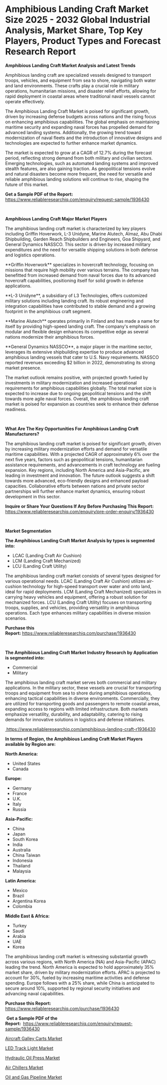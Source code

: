 <p><h1>Amphibious Landing Craft Market Size 2025 - 2032 Global Industrial Analysis, Market Share, Top Key Players, Product Types and Forecast Research Report</h1></p><p><strong>Amphibious Landing Craft Market Analysis and Latest Trends</strong></p>
<p><p>Amphibious landing craft are specialized vessels designed to transport troops, vehicles, and equipment from sea to shore, navigating both water and land environments. These crafts play a crucial role in military operations, humanitarian missions, and disaster relief efforts, allowing for rapid deployment in coastal areas where traditional naval vessels cannot operate effectively.</p><p>The Amphibious Landing Craft Market is poised for significant growth, driven by increasing defense budgets across nations and the rising focus on enhancing amphibious capabilities. The global emphasis on maintaining maritime security and expanding naval forces has propelled demand for advanced landing systems. Additionally, the growing trend toward modernization of naval fleets and the introduction of innovative designs and technologies are expected to further enhance market dynamics.</p><p>The market is expected to grow at a CAGR of 12.7% during the forecast period, reflecting strong demand from both military and civilian sectors. Emerging technologies, such as automated landing systems and improved stealth features, are also gaining traction. As geopolitical tensions evolve and natural disasters become more frequent, the need for versatile and reliable amphibious landing solutions will continue to rise, shaping the future of this market.</p></p>
<p><strong>Get a Sample PDF of the Report:&nbsp;</strong> <a href="https://www.reliableresearchiq.com/enquiry/request-sample/1936430?utm_campaign=1870&utm_medium=2&utm_source=Github&utm_content=ia&utm_term=10042025&utm_id=amphibious-landing-craft">https://www.reliableresearchiq.com/enquiry/request-sample/1936430</a></p>
<p>&nbsp;</p>
<p><strong>Amphibious Landing Craft Major Market Players</strong></p>
<p><p>The amphibious landing craft market is characterized by key players including Griffin Hoverwork, L-3 Unidyne, Marine Alutech, Almaz, Abu Dhabi Shipbuilding, Garden Reach Shipbuilders and Engineers, Goa Shipyard, and General Dynamics NASSCO. This sector is driven by increased military expenditures and the need for versatile shipping solutions in both defense and logistics operations.</p><p>**Griffin Hoverwork** specializes in hovercraft technology, focusing on missions that require high mobility over various terrains. The company has benefitted from increased demand from naval forces due to its advanced hovercraft capabilities, positioning itself for solid growth in defense applications.</p><p>**L-3 Unidyne**, a subsidiary of L3 Technologies, offers customized military solutions including landing craft. Its robust engineering and integration capabilities have contributed to stable demand and a growing footprint in the amphibious craft segment.</p><p>**Marine Alutech** operates primarily in Finland and has made a name for itself by providing high-speed landing craft. The company's emphasis on modular and flexible design enhances its competitive edge as several nations modernize their amphibious forces. </p><p>**General Dynamics NASSCO**, a major player in the maritime sector, leverages its extensive shipbuilding expertise to produce advanced amphibious landing vessels that cater to U.S. Navy requirements. NASSCO reported revenues exceeding $2 billion in 2022, demonstrating its strong market presence.</p><p>The market outlook remains positive, with projected growth fueled by investments in military modernization and increased operational requirements for amphibious capabilities globally. The total market size is expected to increase due to ongoing geopolitical tensions and the shift towards more agile naval forces. Overall, the amphibious landing craft market is poised for expansion as countries seek to enhance their defense readiness.</p></p>
<p>&nbsp;</p>
<p><strong>What Are The Key Opportunities For Amphibious Landing Craft Manufacturers?</strong></p>
<p><p>The amphibious landing craft market is poised for significant growth, driven by increasing military modernization efforts and demand for versatile maritime capabilities. With a projected CAGR of approximately 6% over the next five years, factors such as geopolitical tensions, humanitarian assistance requirements, and advancements in craft technology are fueling expansion. Key regions, including North America and Asia-Pacific, are leading in investment and innovation. The future outlook suggests a shift towards more advanced, eco-friendly designs and enhanced payload capacities. Collaborative efforts between nations and private sector partnerships will further enhance market dynamics, ensuring robust development in this sector.</p></p>
<p><strong>Inquire or Share Your Questions If Any Before Purchasing This Report:</strong> <a href="https://www.reliableresearchiq.com/enquiry/pre-order-enquiry/1936430?utm_campaign=1870&utm_medium=2&utm_source=Github&utm_content=ia&utm_term=10042025&utm_id=amphibious-landing-craft">https://www.reliableresearchiq.com/enquiry/pre-order-enquiry/1936430</a></p>
<p>&nbsp;</p>
<p><strong>Market Segmentation</strong></p>
<p><strong>The Amphibious Landing Craft Market Analysis by types is segmented into:</strong></p>
<p><ul><li>LCAC (Landing Craft Air Cushion)</li><li>LCM (Landing Craft Mechanized)</li><li>LCU (Landing Craft Utility)</li></ul></p>
<p><p>The amphibious landing craft market consists of several types designed for various operational needs. LCAC (Landing Craft Air Cushion) utilizes air-cushion technology for high-speed transport over water and onto land, ideal for rapid deployments. LCM (Landing Craft Mechanized) specializes in carrying heavy vehicles and equipment, offering a robust solution for mechanized forces. LCU (Landing Craft Utility) focuses on transporting troops, supplies, and vehicles, providing versatility in amphibious operations. Each type enhances military capabilities in diverse mission scenarios.</p></p>
<p><strong>Purchase this Report:&nbsp;</strong><a href="https://www.reliableresearchiq.com/purchase/1936430?utm_campaign=1870&utm_medium=2&utm_source=Github&utm_content=ia&utm_term=10042025&utm_id=amphibious-landing-craft">https://www.reliableresearchiq.com/purchase/1936430</a></p>
<p>&nbsp;</p>
<p><strong>The Amphibious Landing Craft Market Industry Research by Application is segmented into:</strong></p>
<p><ul><li>Commercial</li><li>Military</li></ul></p>
<p><p>The amphibious landing craft market serves both commercial and military applications. In the military sector, these vessels are crucial for transporting troops and equipment from sea to shore during amphibious operations, enhancing tactical capabilities in diverse environments. Commercially, they are utilized for transporting goods and passengers to remote coastal areas, expanding access to regions with limited infrastructure. Both markets emphasize versatility, durability, and adaptability, catering to rising demands for innovative solutions in logistics and defense initiatives.</p></p>
<p><a href="https://www.reliableresearchiq.com/amphibious-landing-craft-r1936430?utm_campaign=1870&utm_medium=2&utm_source=Github&utm_content=ia&utm_term=10042025&utm_id=amphibious-landing-craft">&nbsp;https://www.reliableresearchiq.com/amphibious-landing-craft-r1936430</a></p>
<p><strong>In terms of Region, the Amphibious Landing Craft Market Players available by Region are:</strong></p>
<p>
    <p> <strong> North America: </strong>
        <ul>
            <li>United States</li>
            <li>Canada</li>
        </ul>
        </p> 
    <p> <strong> Europe: </strong>
        <ul>
            <li>Germany</li>
            <li>France</li>
            <li>U.K.</li>
            <li>Italy</li>
            <li>Russia</li>
        </ul>
        </p> 
    <p> <strong> Asia-Pacific: </strong>
        <ul>
            <li>China</li>
            <li>Japan</li>
            <li>South Korea</li>
            <li>India</li>
            <li>Australia</li>
            <li>China Taiwan</li>
            <li>Indonesia</li>
            <li>Thailand</li>
            <li>Malaysia</li>
        </ul>
        </p> 
    <p> <strong> Latin America: </strong>
        <ul>
            <li>Mexico</li>
            <li>Brazil</li>
            <li>Argentina Korea</li>
            <li>Colombia</li>
        </ul>
        </p> 
    <p> <strong> Middle East & Africa: </strong>
        <ul>
            <li>Turkey</li>
            <li>Saudi</li>
            <li>Arabia</li>
            <li>UAE</li>
            <li>Korea</li>
        </ul>
    </p>
    </p>
<p><p>The amphibious landing craft market is witnessing substantial growth across various regions, with North America (NA) and Asia-Pacific (APAC) leading the trend. North America is expected to hold approximately 35% market share, driven by military modernization efforts. APAC is projected to account for 30%, fueled by increasing maritime activities and defense spending. Europe follows with a 25% share, while China is anticipated to secure around 10%, supported by regional security initiatives and advancing naval capabilities.</p></p>
<p><strong>Purchase this Report: </strong><a href="https://www.reliableresearchiq.com/purchase/1936430?utm_campaign=1870&utm_medium=2&utm_source=Github&utm_content=ia&utm_term=10042025&utm_id=amphibious-landing-craft">https://www.reliableresearchiq.com/purchase/1936430</a></p>
<p>&nbsp;<strong>Get a Sample PDF of the Report:&nbsp;&nbsp;</strong><a href="https://www.reliableresearchiq.com/enquiry/request-sample/1936430?utm_campaign=1870&utm_medium=2&utm_source=Github&utm_content=ia&utm_term=10042025&utm_id=amphibious-landing-craft">https://www.reliableresearchiq.com/enquiry/request-sample/1936430</a></p>
<p><strong></strong></p>
<p><p><a href="https://github.com/kecixayaab/Market-Research-Report-List-1/blob/main/aircraft-galley-carts-market.md?utm_campaign=1870&utm_medium=2&utm_source=Github&utm_content=ia&utm_term=10042025&utm_id=amphibious-landing-craft">Aircraft Galley Carts Market</a></p><p><a href="https://github.com/aiamekar/Market-Research-Report-List-1/blob/main/led-track-light-market.md?utm_campaign=1870&utm_medium=2&utm_source=Github&utm_content=ia&utm_term=10042025&utm_id=amphibious-landing-craft">LED Track Light Market</a></p><p><a href="https://github.com/ummulmzu/Market-Research-Report-List-1/blob/main/hydraulic-oil-press-market.md?utm_campaign=1870&utm_medium=2&utm_source=Github&utm_content=ia&utm_term=10042025&utm_id=amphibious-landing-craft">Hydraulic Oil Press Market</a></p><p><a href="https://github.com/nwokechock6s/Market-Research-Report-List-1/blob/main/air-chillers-market.md?utm_campaign=1870&utm_medium=2&utm_source=Github&utm_content=ia&utm_term=10042025&utm_id=amphibious-landing-craft">Air Chillers Market</a></p><p><a href="https://github.com/gilerzelko7a/Market-Research-Report-List-1/blob/main/oil-and-gas-pipeline-market.md?utm_campaign=1870&utm_medium=2&utm_source=Github&utm_content=ia&utm_term=10042025&utm_id=amphibious-landing-craft">Oil and Gas Pipeline Market</a></p></p>